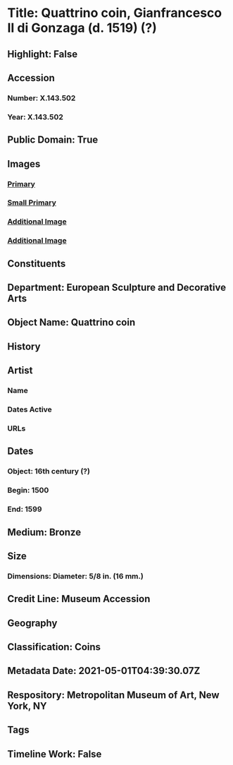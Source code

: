 # Title: Quattrino coin, Gianfrancesco II di Gonzaga (d. 1519) (?)
## Highlight: False
## Accession
### Number: X.143.502
### Year: X.143.502
## Public Domain: True
## Images
### [Primary](https://images.metmuseum.org/CRDImages/es/original/139232.jpg)
### [Small Primary](https://images.metmuseum.org/CRDImages/es/web-large/139232.jpg)
### [Additional Image](https://images.metmuseum.org/CRDImages/es/original/119941.jpg)
### [Additional Image](https://images.metmuseum.org/CRDImages/es/original/749.jpg)
## Constituents
## Department: European Sculpture and Decorative Arts
## Object Name: Quattrino coin
## History
## Artist
### Name
### Dates Active
### URLs
## Dates
### Object: 16th century (?)
### Begin: 1500
### End: 1599
## Medium: Bronze
## Size
### Dimensions: Diameter: 5/8 in. (16 mm.)
## Credit Line: Museum Accession
## Geography
## Classification: Coins
## Metadata Date: 2021-05-01T04:39:30.07Z
## Respository: Metropolitan Museum of Art, New York, NY
## Tags
## Timeline Work: False